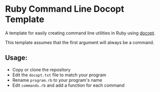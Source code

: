 Ruby Command Line Docopt Template
=================================

A template for easily creating command line utilities in Ruby using
[docopt](http://docopt.org/).

This template assumes that the first argument will always be a 
command.

Usage:
------

- Copy or clone the repository
- Edit the `docopt.txt` file to match your program
- Rename `program.rb` to your program's name
- Edit `commands.rb` and add a function for each command

